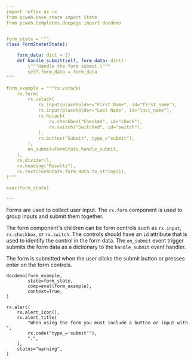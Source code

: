 ```yaml
---
import reflex as rx
from pcweb.base_state import State
from pcweb.templates.docpage import docdemo


form_state = """
class FormState(State):

    form_data: dict = {}
    def handle_submit(self, form_data: dict):
        \"""Handle the form submit.\"""
        self.form_data = form_data
"""

form_example = """rx.vstack(
    rx.form(
        rx.vstack(
            rx.input(placeholder="First Name", id="first_name"),
            rx.input(placeholder="Last Name", id="last_name"),
            rx.hstack(
                rx.checkbox("Checked", id="check"),
                rx.switch("Switched", id="switch"),
            ),
            rx.button("Submit", type_="submit"),
        ),
        on_submit=FormState.handle_submit,
    ),
    rx.divider(),
    rx.heading("Results"),
    rx.text(FormState.form_data.to_string()),
)"""

exec(form_state)

---
```

Forms are used to collect user input. The `rx.form` component is used to group inputs and submit them together.


The form component's children can be form controls such as `rx.input`, `rx.checkbox`, or `rx.switch`. The controls should have an `id` attribute that is used to identify the control in the form data. The `on_submit` event trigger submits the form data as a dictionary to the `handle_submit` event handler.

The form is submitted when the user clicks the submit button or presses enter on the form controls.


```reflex
docdemo(form_example,
        state=form_state,
        comp=eval(form_example),
        context=True,
)
```

```reflex
rx.alert(
    rx.alert_icon(),
    rx.alert_title(
        "When using the form you must include a button or input with ",
        rx.code("type_='submit'"),
        ".",
    ),
    status="warning",
)
```
